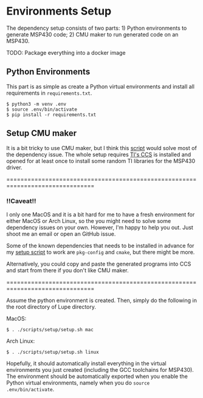 # Environments Setup

The dependency setup consists of two parts: 1) Python environments to generate
MSP430 code; 2) CMU maker to run generated code on an MSP430.

TODO: Package everything into a docker image

## Python Environments

This part is as simple as create a Python virtual environments and install
all requirements in `requirements.txt`.

```
$ python3 -m venv .env
$ source .env/bin/activate
$ pip install -r requirements.txt
```

## Setup CMU maker

It is a bit tricky to use CMU maker, but I think this [script](scripts/setup/setup.sh)
would solve most of the dependency issue. The whole setup requires [TI's CCS](https://www.ti.com/tool/CCSTUDIO?utm_source=google&utm_medium=cpc&utm_campaign=epd-der-null-44700045336317965_prodfolderdynamic-cpc-pf-google-ww_en_int&utm_content=prodfolddynamic&ds_k=DYNAMIC+SEARCH+ADS&DCM=yes&gclsrc=aw.ds&gad_source=1&gad_campaignid=12788797621&gbraid=0AAAAAC068F2Oc5buYmPOiiXPkiyt64KOQ&gclid=Cj0KCQjw5ubABhDIARIsAHMigha7qvt0TmqkCyi_52v4Dh8IkMQLFBhDepp4rMnpgIaMNq-2glBnPhgaAolAEALw_wcB)
is installed and opened for at least once to install some random TI libraries
for the MSP430 driver.

===============================================================================

### !!Caveat!!

I only one MacOS and it is a bit hard for me to have a fresh environment
for either MacOS or Arch Linux, so the you might need to solve some dependency
issues on your own. However, I'm happy to help you out. Just shoot me an email
or open an GitHub issue.

Some of the known dependencies that needs to be installed in advance for my
[setup script](scripts/setup/setup.sh) to work are `pkg-config` and `cmake`, but
there might be more.

Alternatively, you could copy and paste the generated programs into CCS and
start from there if you don't like CMU maker.

===============================================================================

Assume the python environment is created. Then, simply do the following in the
root directory of Lupe directory. 

MacOS:

```
$ . ./scripts/setup/setup.sh mac
```

Arch Linux:

```
$ . ./scripts/setup/setup.sh linux
```

Hopefully, it should automatically install everything in the virtual environments
you just created (including the GCC toolchains for MSP430). The environment
should be automatically exported when you enable the Python virtual environments,
namely when you do `source .env/bin/activate`.

